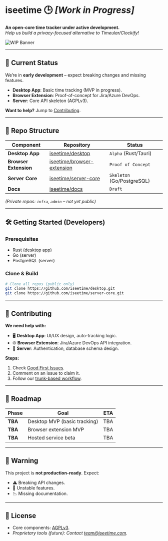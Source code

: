 # iseetime 🕒 *[Work in Progress]*

**An open-core time tracker under active development.**  
*Help us build a privacy-focused alternative to Timeular/Clockify!*  

![WIP Banner](https://placehold.co/600x100?text=🚧+Under+Construction+🚧)  

---

## 🚧 Current Status  
We’re in **early development** – expect breaking changes and missing features.  
- **Desktop App**: Basic time tracking (MVP in progress).  
- **Browser Extension**: Proof-of-concept for Jira/Azure DevOps.  
- **Server**: Core API skeleton (AGPLv3).  

**Want to help?** Jump to [Contributing](#-contributing).  

---

## 📂 Repo Structure  

| Component               | Repository                          | Status               |  
|-------------------------|-------------------------------------|----------------------|  
| **Desktop App**         | [iseetime/desktop](link)            | `Alpha` (Rust/Tauri) |  
| **Browser Extension**   | [iseetime/browser-extension](link)  | `Proof of Concept`   |  
| **Server Core**         | [iseetime/server-core](link)        | `Skeleton` (Go/PostgreSQL) |  
| **Docs**                | [iseetime/docs](link)               | `Draft`              |  

*(Private repos: `infra`, `admin` – not yet public)*  

---

## 🛠️ Getting Started (Developers)  

### Prerequisites  
- Rust (desktop app)  
- Go (server)  
- PostgreSQL (server)  

### Clone & Build  
```bash
# Clone all repos (public only)
git clone https://github.com/iseetime/desktop.git  
git clone https://github.com/iseetime/server-core.git  
```  

---

## 🤝 Contributing  
**We need help with:**  
- 🖥️ **Desktop App**: UI/UX design, auto-tracking logic.  
- 🌐 **Browser Extension**: Jira/Azure DevOps API integration.  
- 📡 **Server**: Authentication, database schema design.  

**Steps:**  
1. Check [Good First Issues](link).  
2. Comment on an issue to claim it.  
3. Follow our [trunk-based workflow](link).  

---

## 📅 Roadmap  
| Phase       | Goal                               | ETA       |  
|-------------|------------------------------------|-----------|  
| **TBA** | Desktop MVP (basic tracking)      | TBA  |  
| **TBA** | Browser extension MVP              | TBA  |  
| **TBA** | Hosted service beta                | TBA  |  

---

## 🚨 Warning  
This project is **not production-ready**. Expect:  
- ⚠️ Breaking API changes.  
- 🐛 Unstable features.  
- 📉 Missing documentation.  

---

## 📜 License  
- Core components: [AGPLv3](LICENSE).  
- *Proprietary tools (future): Contact [team@iseetime.com](mailto:team@iseetime.com).*  
